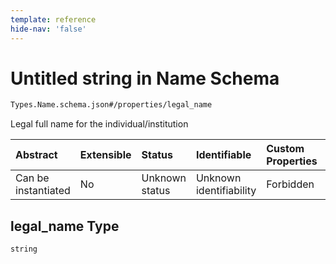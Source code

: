 ```yaml
---
template: reference
hide-nav: 'false'
---
```


# Untitled string in Name Schema

```txt
Types.Name.schema.json#/properties/legal_name
```

Legal full name for the individual/institution

| Abstract            | Extensible | Status         | Identifiable            | Custom Properties | Additional Properties | Access Restrictions | Defined In                                                            |
| :------------------ | :--------- | :------------- | :---------------------- | :---------------- | :-------------------- | :------------------ | :-------------------------------------------------------------------- |
| Can be instantiated | No         | Unknown status | Unknown identifiability | Forbidden         | Allowed               | none                | [Name.schema.json*](../types/Name.schema.json "open original schema") |

## legal_name Type

`string`
